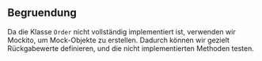 ## Begruendung

Da die Klasse `Order` nicht vollständig implementiert ist, verwenden wir Mockito, um Mock-Objekte zu erstellen.
Dadurch können wir gezielt Rückgabewerte definieren, und die nicht implementierten Methoden testen.

